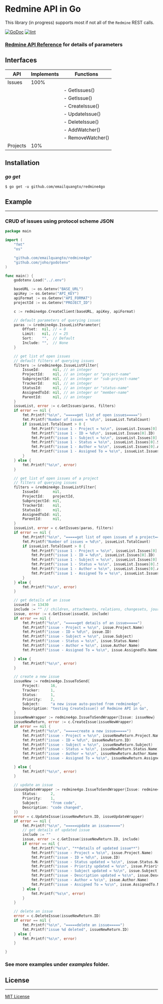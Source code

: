 # Redmine API in Go

This library (in progress) supports most if not all of the `Redmine` REST calls.

[![GoDoc](https://godoc.org/github.com/emailquangto/redmine4go?status.svg)](https://godoc.org/github.com/emailquangto/redmine4go) 
[![lint](https://github.com/emailquangto/redmine4go/workflows/golangci-lint/badge.svg?branch=main)](https://github.com/emailquangto/redmine4go/actions?query=workflow%3A%22golangci-lint%22)

### [Redmine API Reference](https://www.redmine.org/projects/redmine/wiki/Rest_api) for details of parameters

## Interfaces

|API                |Implements|Functions      |
|-------------------|----------|---------------|
|Issues             |      100%|	       	   |
|		    		|          |- GetIssues()  |
|             	    |          |- GetIssue()   |
|             	    |          |- CreateIssue()|
|             	    |          |- UpdateIssue()|
|             	    |          |- DeleteIssue()|
|             	    |          |-  AddWatcher()|
|             	    |          |- RemoveWatcher()|
|Projects             |      10%|	       	   |

## Installation

### *go get*

    $ go get -u github.com/emailquangto/redmine4go


## Example
   -------

### CRUD of issues using protocol scheme **JSON**

```go
package main

import (
	"fmt"
	"os"

	"github.com/emailquangto/redmine4go"
	"github.com/joho/godotenv"
)

func main() {
	godotenv.Load("../.env")

	baseURL := os.Getenv("BASE_URL")
	apiKey := os.Getenv("API_KEY")
	apiFormat := os.Getenv("API_FORMAT")
	projectId := os.Getenv("PROJECT_ID")

	c := redmine4go.CreateClient(baseURL, apiKey, apiFormat)

	// default parameters of querying issues
	paras := &redmine4go.IssueListParameter{
		Offset:  nil, // = 0
		Limit:   nil, // = 25
		Sort:    "",  // Default
		Include: "",  // None
	}

	// get list of open issues
	// default filters of querying issues
	filters := &redmine4go.IssueListFilter{
		IssueId:      nil, // an integer
		ProjectId:    nil, // an integer or "project-name"
		SubprojectId: nil, // an integer or "sub-project-name"
		TrackerId:    nil, // an integer
		StatusId:     nil, // an integer or "status-name"
		AssignedToId: nil, // an integer or "member-name"
		ParentId:     nil, // an integer
	}
	issueList, error := c.GetIssues(paras, filters)
	if error == nil {
		fmt.Printf("%s\n", "=====get list of open issues=====")
		fmt.Printf("Number of issues = %d\n", issueList.TotalCount)
		if issueList.TotalCount > 0 {
			fmt.Printf("issue 1 - Project = %s\n", issueList.Issues[0].Project.Name)
			fmt.Printf("issue 1 - ID = %d\n", issueList.Issues[0].ID)
			fmt.Printf("issue 1 - Subject = %s\n", issueList.Issues[0].Subject)
			fmt.Printf("issue 1 - Status = %s\n", issueList.Issues[0].Status.Name)
			fmt.Printf("issue 1 - Author = %s\n", issueList.Issues[0].Author.Name)
			fmt.Printf("issue 1 - Assigned To = %s\n", issueList.Issues[0].AssignedTo.Name)
		}
	} else {
		fmt.Printf("%s\n", error)
	}

	// get list of open issues of a project
	// filters of querying issues
	filters = &redmine4go.IssueListFilter{
		IssueId:      nil,
		ProjectId:    projectId,
		SubprojectId: nil,
		TrackerId:    nil,
		StatusId:     nil,
		AssignedToId: nil,
		ParentId:     nil,
	}
	issueList, error = c.GetIssues(paras, filters)
	if error == nil {
		fmt.Printf("%s\n", "=====get list of open issues of a project=====")
		fmt.Printf("Number of issues = %d\n", issueList.TotalCount)
		if issueList.TotalCount > 0 {
			fmt.Printf("issue 1 - Project = %s\n", issueList.Issues[0].Project.Name)
			fmt.Printf("issue 1 - ID = %d\n", issueList.Issues[0].ID)
			fmt.Printf("issue 1 - Subject = %s\n", issueList.Issues[0].Subject)
			fmt.Printf("issue 1 - Status = %s\n", issueList.Issues[0].Status.Name)
			fmt.Printf("issue 1 - Author = %s\n", issueList.Issues[0].Author.Name)
			fmt.Printf("issue 1 - Assigned To = %s\n", issueList.Issues[0].AssignedTo.Name)
		}
	} else {
		fmt.Printf("%s\n", error)
	}

	// get details of an issue
	issueId := 13430
	include := "" // children, attachments, relations, changesets, journals, watchers, allowed_statuses
	issue, error := c.GetIssue(issueId, include)
	if error == nil {
		fmt.Printf("%s\n", "=====get details of an issue=====")
		fmt.Printf("issue - Project = %s\n", issue.Project.Name)
		fmt.Printf("issue - ID = %d\n", issue.ID)
		fmt.Printf("issue - Subject = %s\n", issue.Subject)
		fmt.Printf("issue - Status = %s\n", issue.Status.Name)
		fmt.Printf("issue - Author = %s\n", issue.Author.Name)
		fmt.Printf("issue - Assigned To = %s\n", issue.AssignedTo.Name)

	} else {
		fmt.Printf("%s\n", error)
	}

	// create a new issue
	issueNew := redmine4go.IssueToSend{
		Project:     16,
		Tracker:     1,
		Status:      1,
		Priority:    2,
		Subject:     "a new issue auto-posted from redmine4go",
		Description: "testing CreateIssue() of Redmine API in Go",
	}
	issueNewWrapper := redmine4go.IssueToSendWrapper{Issue: issueNew}
	issueNewReturn, error := c.CreateIssue(issueNewWrapper)
	if error == nil {
		fmt.Printf("%s\n", "=====create a new issue=====")
		fmt.Printf("issue - Project = %s\n", issueNewReturn.Project.Name)
		fmt.Printf("issue - ID = %d\n", issueNewReturn.ID)
		fmt.Printf("issue - Subject = %s\n", issueNewReturn.Subject)
		fmt.Printf("issue - Status = %s\n", issueNewReturn.Status.Name)
		fmt.Printf("issue - Author = %s\n", issueNewReturn.Author.Name)
		fmt.Printf("issue - Assigned To = %s\n", issueNewReturn.AssignedTo.Name)

	} else {
		fmt.Printf("%s\n", error)
	}

	// update an issue
	issueUpdateWrapper := redmine4go.IssueToSendWrapper{Issue: redmine4go.IssueToSend{
		Status:      2,
		Priority:    1,
		Subject:     "from code",
		Description: "code changed",
	}}
	error = c.UpdateIssue(issueNewReturn.ID, issueUpdateWrapper)
	if error == nil {
		fmt.Printf("%s\n", "=====update an issue=====")
		// get details of updated issue
		include := ""
		issue, error := c.GetIssue(issueNewReturn.ID, include)
		if error == nil {
			fmt.Printf("%s\n", "**details of updated issue**")
			fmt.Printf("issue - Project = %s\n", issue.Project.Name)
			fmt.Printf("issue - ID = %d\n", issue.ID)
			fmt.Printf("issue - Status updated = %s\n", issue.Status.Name)
			fmt.Printf("issue - Priority updated = %s\n", issue.Priority.Name)
			fmt.Printf("issue - Subject updated = %s\n", issue.Subject)
			fmt.Printf("issue - Description updated = %s\n", issue.Description)
			fmt.Printf("issue - Author = %s\n", issue.Author.Name)
			fmt.Printf("issue - Assigned To = %s\n", issue.AssignedTo.Name)
		} else {
			fmt.Printf("%s\n", error)
		}
	}

	// delete an issue
	error = c.DeleteIssue(issueNewReturn.ID)
	if error == nil {
		fmt.Printf("%s\n", "=====delete an issue=====")
		fmt.Printf("issue %d deleted", issueNewReturn.ID)
	} else {
		fmt.Printf("%s\n", error)
	}

}
```

### See more examples under _examples_ folder.


## License
   -------

[MIT License](https://github.com/emailquangto/redmine4go/blob/master/LICENSE)
